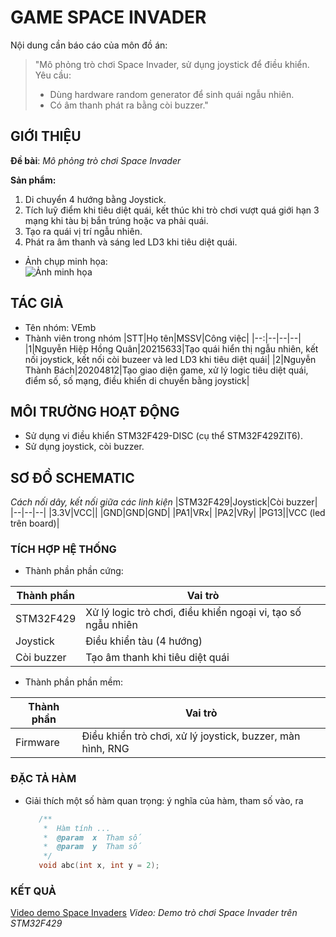 # GAME SPACE INVADER

Nội dung cần báo cáo của môn đồ án:

> "Mô phỏng trò chơi Space Invader, sử dụng joystick để điều khiển.
> Yêu cầu:
>
> - Dùng hardware random generator để sinh quái ngẫu nhiên.
> - Có âm thanh phát ra bằng còi buzzer."

## GIỚI THIỆU

**Đề bài**: _Mô phỏng trò chơi Space Invader_

**Sản phẩm:**

1. Di chuyển 4 hướng bằng Joystick.
2. Tích luỹ điểm khi tiêu diệt quái, kết thúc khi trò chơi vượt quá giới hạn 3 mạng khi tàu bị bắn trúng hoặc va phải quái.
3. Tạo ra quái vị trí ngẫu nhiên.
4. Phát ra âm thanh và sáng led LD3 khi tiêu diệt quái.

- Ảnh chụp minh họa:\
  ![Ảnh minh họa](images/space_inavader.jpg)

## TÁC GIẢ

- Tên nhóm: VEmb
- Thành viên trong nhóm
  |STT|Họ tên|MSSV|Công việc|
  |--:|--|--|--|
  |1|Nguyễn Hiệp Hồng Quân|20215633|Tạo quái hiển thị ngẫu nhiên, kết nối joystick, kết nối còi buzeer và led LD3 khi tiêu diệt quái|
  |2|Nguyễn Thành Bách|20204812|Tạo giao diện game, xử lý logic tiêu diệt quái, điểm số, số mạng, điều khiển di chuyển bằng joystick|

## MÔI TRƯỜNG HOẠT ĐỘNG

- Sử dụng vi điều khiển STM32F429-DISC (cụ thể STM32F429ZIT6).
- Sử dụng joystick, còi buzzer.

## SƠ ĐỒ SCHEMATIC

_Cách nối dây, kết nối giữa các linh kiện_
|STM32F429|Joystick|Còi buzzer|
|--|--|--|
|3.3V|VCC||
|GND|GND|GND|
|PA1|VRx|
|PA2|VRy|
|PG13||VCC (led trên board)|

### TÍCH HỢP HỆ THỐNG

- Thành phần phần cứng:

| Thành phần | Vai trò                                                      |
| ---------- | ------------------------------------------------------------ |
| STM32F429  | Xử lý logic trò chơi, điều khiển ngoại vi, tạo số ngẫu nhiên |
| Joystick   | Điều khiển tàu (4 hướng)                                     |
| Còi buzzer | Tạo âm thanh khi tiêu diệt quái                              |

- Thành phần phần mềm:

| Thành phần | Vai trò                                                    |
| ---------- | ---------------------------------------------------------- |
| Firmware   | Điều khiển trò chơi, xử lý joystick, buzzer, màn hình, RNG |

### ĐẶC TẢ HÀM

- Giải thích một số hàm quan trọng: ý nghĩa của hàm, tham số vào, ra

  ```C
     /**
      *  Hàm tính ...
      *  @param  x  Tham số
      *  @param  y  Tham số
      */
     void abc(int x, int y = 2);
  ```

### KẾT QUẢ

[Video demo Space Invaders](https://drive.google.com/file/d/1ug3VB_5Ezff92ucPog5qQGBh5jKgkAz7/view?usp=sharing)
*Video: Demo trò chơi Space Invader trên STM32F429*
